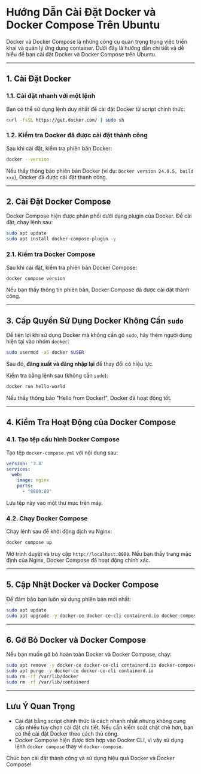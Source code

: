 # Hướng Dẫn Cài Đặt Docker và Docker Compose Trên Ubuntu

Docker và Docker Compose là những công cụ quan trọng trong việc triển khai và quản lý ứng dụng container. Dưới đây là hướng dẫn chi tiết và dễ hiểu để bạn cài đặt Docker và Docker Compose trên Ubuntu.

---

## 1. Cài Đặt Docker

### 1.1. Cài đặt nhanh với một lệnh
Bạn có thể sử dụng lệnh duy nhất để cài đặt Docker từ script chính thức:

```bash
curl -fsSL https://get.docker.com/ | sudo sh
```

### 1.2. Kiểm tra Docker đã được cài đặt thành công
Sau khi cài đặt, kiểm tra phiên bản Docker:

```bash
docker --version
```

Nếu thấy thông báo phiên bản Docker (ví dụ: `Docker version 24.0.5, build xxx`), Docker đã được cài đặt thành công.

---

## 2. Cài Đặt Docker Compose

Docker Compose hiện được phân phối dưới dạng plugin của Docker. Để cài đặt, chạy lệnh sau:

```bash
sudo apt update
sudo apt install docker-compose-plugin -y
```

### 2.1. Kiểm tra Docker Compose
Sau khi cài đặt, kiểm tra phiên bản Docker Compose:

```bash
docker compose version
```

Nếu bạn thấy thông tin phiên bản, Docker Compose đã được cài đặt thành công.

---

## 3. Cấp Quyền Sử Dụng Docker Không Cần `sudo`

Để tiện lợi khi sử dụng Docker mà không cần gõ `sudo`, hãy thêm người dùng hiện tại vào nhóm `docker`:

```bash
sudo usermod -aG docker $USER
```

Sau đó, **đăng xuất và đăng nhập lại** để thay đổi có hiệu lực.

Kiểm tra bằng lệnh sau (không cần `sudo`):

```bash
docker run hello-world
```

Nếu thấy thông báo "Hello from Docker!", Docker đã hoạt động tốt.

---

## 4. Kiểm Tra Hoạt Động của Docker Compose

### 4.1. Tạo tệp cấu hình Docker Compose
Tạo tệp `docker-compose.yml` với nội dung sau:

```yaml
version: '3.8'
services:
  web:
    image: nginx
    ports:
      - "8080:80"
```

Lưu tệp này vào một thư mục trên máy.

### 4.2. Chạy Docker Compose
Chạy lệnh sau để khởi động dịch vụ Nginx:

```bash
docker compose up
```

Mở trình duyệt và truy cập `http://localhost:8080`. Nếu bạn thấy trang mặc định của Nginx, Docker Compose đã hoạt động chính xác.

---

## 5. Cập Nhật Docker và Docker Compose

Để đảm bảo bạn luôn sử dụng phiên bản mới nhất:

```bash
sudo apt update
sudo apt upgrade -y docker-ce docker-ce-cli containerd.io docker-compose-plugin
```

---

## 6. Gỡ Bỏ Docker và Docker Compose

Nếu bạn muốn gỡ bỏ hoàn toàn Docker và Docker Compose, chạy:

```bash
sudo apt remove -y docker-ce docker-ce-cli containerd.io docker-compose-plugin
sudo apt purge -y docker-ce docker-ce-cli containerd.io
sudo rm -rf /var/lib/docker
sudo rm -rf /var/lib/containerd
```

---

## Lưu Ý Quan Trọng
- Cài đặt bằng script chính thức là cách nhanh nhất nhưng không cung cấp nhiều tùy chọn cài đặt chi tiết. Nếu cần kiểm soát chặt chẽ hơn, bạn có thể cài đặt Docker theo cách thủ công.
- Docker Compose hiện được tích hợp vào Docker CLI, vì vậy sử dụng lệnh `docker compose` thay vì `docker-compose`.

Chúc bạn cài đặt thành công và sử dụng hiệu quả Docker và Docker Compose!
